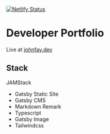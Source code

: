 [![Netlify Status](https://api.netlify.com/api/v1/badges/5886f6c3-3f32-49ab-899a-2a4f7dba71a4/deploy-status)](https://app.netlify.com/sites/goofy-dijkstra-6d726f/deploys)

# Developer Portfolio

Live at [johnfay.dev](https://johnfay.dev)

## Stack

JAMStack

- Gatsby Static Site
- Gatsby CMS
- Markdown Remark
- Typescript
- Gatsby Image
- Tailwindcss
